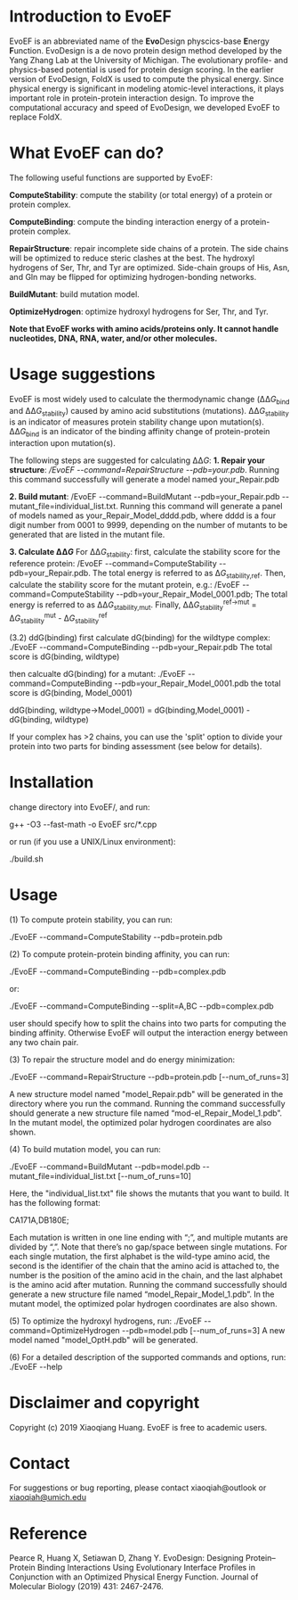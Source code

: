 # Introduction to EvoEF
EvoEF is an abbreviated name of the **Evo**Design physcics-base **E**nergy **F**unction. EvoDesign is a de novo protein design method developed by the Yang Zhang Lab at the University of Michigan. The evolutionary profile- and physics-based potential is used for protein design scoring. In the earlier version of EvoDesign, FoldX is used to compute the physical energy. Since physical energy is significant in modeling atomic-level interactions, it plays important role in protein-protein interaction design. To improve the computational accuracy and speed of EvoDesign, we developed EvoEF to replace FoldX.


# What EvoEF can do?
The following useful functions are supported by EvoEF:

**ComputeStability**: compute the stability (or total energy) of a protein or protein complex.

**ComputeBinding**: compute the binding interaction energy of a protein-protein complex.

**RepairStructure**: repair incomplete side chains of a protein. The side chains will be optimized to reduce steric clashes at the best. The hydroxyl hydrogens of Ser, Thr, and Tyr are optimized. Side-chain groups of His, Asn, and Gln may be flipped for optimizing hydrogen-bonding networks.

**BuildMutant**: build mutation model.
  
**OptimizeHydrogen**: optimize hydroxyl hydrogens for Ser, Thr, and Tyr.

**Note that EvoEF works with amino acids/proteins only. It cannot handle nucleotides, DNA, RNA, water, and/or other molecules.**

# Usage suggestions
EvoEF is most widely used to calculate the thermodynamic change (ΔΔ<i>G</i><sub>bind</sub> and ΔΔ<i>G</i><sub>stability</sub>) caused by amino acid substitutions (mutations). ΔΔ<i>G</i><sub>stability</sub> is an indicator of measures protein stability change upon mutation(s). ΔΔ<i>G</i><sub>bind</sub> is an indicator of the binding affinity change of protein-protein interaction upon mutation(s).

The following steps are suggested for calculating ΔΔ<i>G</i>:
**1. Repair your structure**: <i><path>/EvoEF --command=RepairStructure --pdb=your.pdb</i>. Running this command successfully will generate a model named your_Repair.pdb

**2. Build mutant**: <path>/EvoEF --command=BuildMutant --pdb=your_Repair.pdb --mutant_file=individual_list.txt. Running this command will generate a panel of models named as your_Repair_Model_dddd.pdb, where dddd is a four digit number from 0001 to 9999, depending on the number of mutants to be generated that are listed in the mutant file.

**3. Calculate ΔΔ<i>G</i>**
For ΔΔ<i>G</i><sub>stability</sub>: first, calculate the stability score for the reference protein: <path>/EvoEF --command=ComputeStability --pdb=your_Repair.pdb. The total energy is referred to as Δ<i>G</i><sub>stability,ref</sub>. Then, calculate the stability score for the mutant protein, e.g.: <path>/EvoEF --command=ComputeStability --pdb=your_Repair_Model_0001.pdb; The total energy is referred to as ΔΔ<i>G</i><sub>stability,mut</sub>. Finally, ΔΔ<i>G</i><sub>stability</sub><sup>ref->mut</sup> = Δ<i>G</i><sub>stability</sub><sup>mut</sup> - Δ<i>G</i><sub>stability</sub><sup>ref</sup>

(3.2) ddG(binding)
first calculate dG(binding) for the wildtype complex:
./EvoEF --command=ComputeBinding --pdb=your_Repair.pdb
The total score is dG(binding, wildtype)

then calcualte dG(binding) for a mutant:
./EvoEF --command=ComputeBinding --pdb=your_Repair_Model_0001.pdb
the total score is dG(binding, Model_0001)

ddG(binding, wildtype->Model_0001) = dG(binding,Model_0001) - dG(binding, wildtype)

If your complex has >2 chains, you can use the 'split' option to divide your
protein into two parts for binding assessment (see below for details).


# Installation
change directory into EvoEF/, and run:

g++ -O3 --fast-math -o EvoEF src/*.cpp

or run (if you use a UNIX/Linux environment):

./build.sh


# Usage
(1) To compute protein stability, you can run:

./EvoEF --command=ComputeStability  --pdb=protein.pdb


(2) To compute protein-protein binding affinity, you can run:

./EvoEF --command=ComputeBinding --pdb=complex.pdb
  
or:
  
./EvoEF --command=ComputeBinding --split=A,BC --pdb=complex.pdb

user should specify how to split the chains into two parts for computing the binding affinity. Otherwise EvoEF will output the interaction energy between any two chain pair.

(3) To repair the structure model and do energy minimization:

./EvoEF --command=RepairStructure --pdb=protein.pdb [--num_of_runs=3]

A new structure model named "model_Repair.pdb" will be generated in the directory where you run the command. Running the command successfully should generate a new structure file named “mod-el_Repair_Model_1.pdb”. In the mutant model, the optimized polar hydrogen coordinates are also shown.

(4) To build mutation model, you can run:

./EvoEF --command=BuildMutant --pdb=model.pdb --mutant_file=individual_list.txt  [--num_of_runs=10]

Here, the "individual_list.txt" file shows the mutants that you want to build. It has the following format:

CA171A,DB180E;

Each mutation is written in one line ending with “;”, and multiple mutants are divided by “,”. Note that there’s no gap/space between single mutations. For each single mutation, the first alphabet is the wild-type amino acid, the second is the identifier of the chain that the amino acid is attached to, the number is the position of the amino acid in the chain, and the last alphabet is the amino acid after mutation. Running the command successfully should generate a new structure file named “model_Repair_Model_1.pdb”. In the mutant model, the optimized polar hydrogen coordinates are also shown.

(5) To optimize the hydroxyl hydrogens, run:
./EvoEF --command=OptimizeHydrogen --pdb=model.pdb [--num_of_runs=3]
A new model named "model_OptH.pdb" will be generated.


(6) For a detailed description of the supported commands and options, run:
./EvoEF --help


# Disclaimer and copyright
Copyright (c) 2019 Xiaoqiang Huang. EvoEF is free to academic users.


# Contact
For suggestions or bug reporting, please contact xiaoqiah@outlook or xiaoqiah@umich.edu


# Reference
Pearce R, Huang X, Setiawan D, Zhang Y. EvoDesign: Designing Protein–Protein Binding Interactions Using Evolutionary Interface Profiles in Conjunction with an Optimized Physical Energy Function. Journal of Molecular Biology (2019) 431: 2467-2476.
